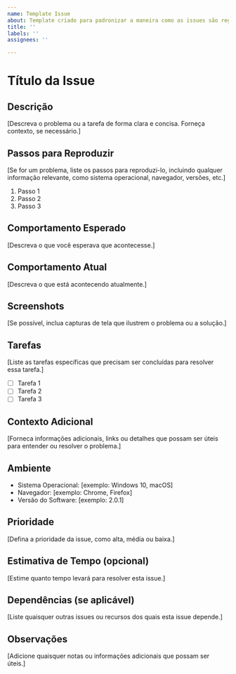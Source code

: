 ```yaml
---
name: Template Issue
about: Template criado para padronizar a maneira como as issues são registradas.
title: ''
labels: ''
assignees: ''

---
```


# Título da Issue

## Descrição
[Descreva o problema ou a tarefa de forma clara e concisa. Forneça contexto, se necessário.]

## Passos para Reproduzir
[Se for um problema, liste os passos para reproduzi-lo, incluindo qualquer informação relevante, como sistema operacional, navegador, versões, etc.]

1. Passo 1
2. Passo 2
3. Passo 3

## Comportamento Esperado
[Descreva o que você esperava que acontecesse.]

## Comportamento Atual
[Descreva o que está acontecendo atualmente.]

## Screenshots
[Se possível, inclua capturas de tela que ilustrem o problema ou a solução.]

## Tarefas
[Liste as tarefas específicas que precisam ser concluídas para resolver essa tarefa.]

- [ ] Tarefa 1
- [ ] Tarefa 2
- [ ] Tarefa 3

## Contexto Adicional
[Forneca informações adicionais, links ou detalhes que possam ser úteis para entender ou resolver o problema.]

## Ambiente
- Sistema Operacional: [exemplo: Windows 10, macOS]
- Navegador: [exemplo: Chrome, Firefox]
- Versão do Software: [exemplo: 2.0.1]

## Prioridade
[Defina a prioridade da issue, como alta, média ou baixa.]

## Estimativa de Tempo (opcional)
[Estime quanto tempo levará para resolver esta issue.]

## Dependências (se aplicável)
[Liste quaisquer outras issues ou recursos dos quais esta issue depende.]

## Observações
[Adicione quaisquer notas ou informações adicionais que possam ser úteis.]
